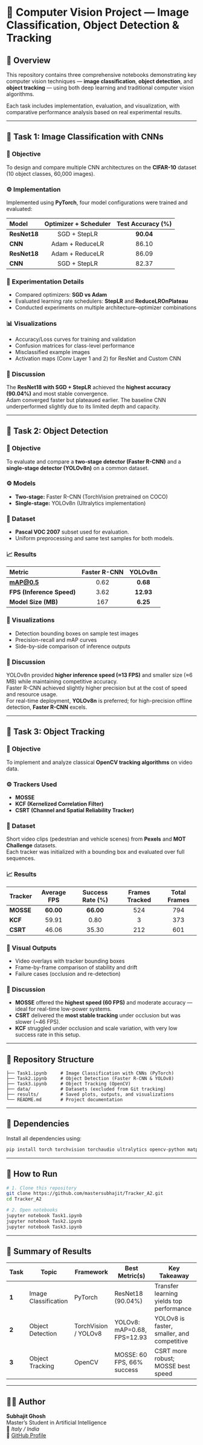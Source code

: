 
# 🧠 Computer Vision Project — Image Classification, Object Detection & Tracking

## 📘 Overview
This repository contains three comprehensive notebooks demonstrating key computer vision techniques — **image classification**, **object detection**, and **object tracking** — using both deep learning and traditional computer vision algorithms.

Each task includes implementation, evaluation, and visualization, with comparative performance analysis based on real experimental results.

---

## 🔹 Task 1: Image Classification with CNNs

### 🧾 Objective
To design and compare multiple CNN architectures on the **CIFAR-10** dataset (10 object classes, 60,000 images).

### ⚙️ Implementation
Implemented using **PyTorch**, four model configurations were trained and evaluated:

| Model | Optimizer + Scheduler | Test Accuracy (%) |
|:--|:--:|:--:|
| **ResNet18** | SGD + StepLR | **90.04** |
| **CNN** | Adam + ReduceLR | 86.10 |
| **ResNet18** | Adam + ReduceLR | 86.09 |
| **CNN** | SGD + StepLR | 82.37 |

### 🧩 Experimentation Details
- Compared optimizers: **SGD vs Adam**  
- Evaluated learning rate schedulers: **StepLR** and **ReduceLROnPlateau**  
- Conducted experiments on multiple architecture–optimizer combinations  

### 📊 Visualizations
- Accuracy/Loss curves for training and validation  
- Confusion matrices for class-level performance  
- Misclassified example images  
- Activation maps (Conv Layer 1 and 2) for ResNet and Custom CNN  

### 💬 Discussion
The **ResNet18 with SGD + StepLR** achieved the **highest accuracy (90.04%)** and most stable convergence.  
Adam converged faster but plateaued earlier. The baseline CNN underperformed slightly due to its limited depth and capacity.

---

## 🔹 Task 2: Object Detection

### 🧾 Objective
To evaluate and compare a **two-stage detector (Faster R-CNN)** and a **single-stage detector (YOLOv8n)** on a common dataset.

### ⚙️ Models
- **Two-stage:** Faster R-CNN (TorchVision pretrained on COCO)  
- **Single-stage:** YOLOv8n (Ultralytics implementation)

### 🧩 Dataset
- **Pascal VOC 2007** subset used for evaluation.  
- Uniform preprocessing and same test samples for both models.

### 📈 Results

| Metric | Faster R-CNN | YOLOv8n |
|:--|:--:|:--:|
| **mAP@0.5** | 0.62 | **0.68** |
| **FPS (Inference Speed)** | 3.62 | **12.93** |
| **Model Size (MB)** | 167 | **6.25** |

### 🧠 Visualizations
- Detection bounding boxes on sample test images  
- Precision-recall and mAP curves  
- Side-by-side comparison of inference outputs  

### 💬 Discussion
YOLOv8n provided **higher inference speed (≈13 FPS)** and smaller size (≈6 MB) while maintaining competitive accuracy.  
Faster R-CNN achieved slightly higher precision but at the cost of speed and resource usage.  
For real-time deployment, **YOLOv8n** is preferred; for high-precision offline detection, **Faster R-CNN** excels.

---

## 🔹 Task 3: Object Tracking

### 🧾 Objective
To implement and analyze classical **OpenCV tracking algorithms** on video data.

### ⚙️ Trackers Used
- **MOSSE**  
- **KCF (Kernelized Correlation Filter)**  
- **CSRT (Channel and Spatial Reliability Tracker)**  

### 🧩 Dataset
Short video clips (pedestrian and vehicle scenes) from **Pexels** and **MOT Challenge** datasets.  
Each tracker was initialized with a bounding box and evaluated over full sequences.

### 📈 Results

| Tracker | Average FPS | Success Rate (%) | Frames Tracked | Total Frames |
|:--|:--:|:--:|:--:|:--:|
| **MOSSE** | **60.00** | **66.00** | 524 | 794 |
| **KCF** | 59.91 | 0.80 | 3 | 373 |
| **CSRT** | 46.06 | 35.30 | 212 | 601 |

### 🎥 Visual Outputs
- Video overlays with tracker bounding boxes  
- Frame-by-frame comparison of stability and drift  
- Failure cases (occlusion and re-detection)

### 💬 Discussion
- **MOSSE** offered the **highest speed (60 FPS)** and moderate accuracy — ideal for real-time low-power systems.  
- **CSRT** delivered the **most stable tracking** under occlusion but was slower (~46 FPS).  
- **KCF** struggled under occlusion and scale variation, with very low success rate in this setup.

---

## 📂 Repository Structure

```
├── Task1.ipynb     # Image Classification with CNNs (PyTorch)
├── Task2.ipynb     # Object Detection (Faster R-CNN & YOLOv8)
├── Task3.ipynb     # Object Tracking (OpenCV)
├── data/           # Datasets (excluded from Git tracking)
├── results/        # Saved plots, outputs, and visualizations
└── README.md       # Project documentation
```

---

## 🧰 Dependencies

Install all dependencies using:

```bash
pip install torch torchvision torchaudio ultralytics opencv-python matplotlib seaborn scikit-learn
```

---

## 🚀 How to Run

```bash
# 1. Clone this repository
git clone https://github.com/mastersubhajit/Tracker_A2.git
cd Tracker_A2

# 2. Open notebooks
jupyter notebook Task1.ipynb
jupyter notebook Task2.ipynb
jupyter notebook Task3.ipynb
```

---

## 🏁 Summary of Results

| Task | Topic | Framework | Best Metric(s) | Key Takeaway |
|------|--------|------------|----------------|---------------|
| **1** | Image Classification | PyTorch | ResNet18 (90.04%) | Transfer learning yields top performance |
| **2** | Object Detection | TorchVision / YOLOv8 | YOLOv8: mAP=0.68, FPS=12.93 | YOLOv8 is faster, smaller, and competitive |
| **3** | Object Tracking | OpenCV | MOSSE: 60 FPS, 66% success | CSRT more robust; MOSSE best speed |

---

## 👨‍💻 Author
**Subhajit Ghosh**  
Master’s Student in Artificial Intelligence  
📍 *Italy / India*  
🔗 [GitHub Profile](https://github.com/mastersubhajit)
